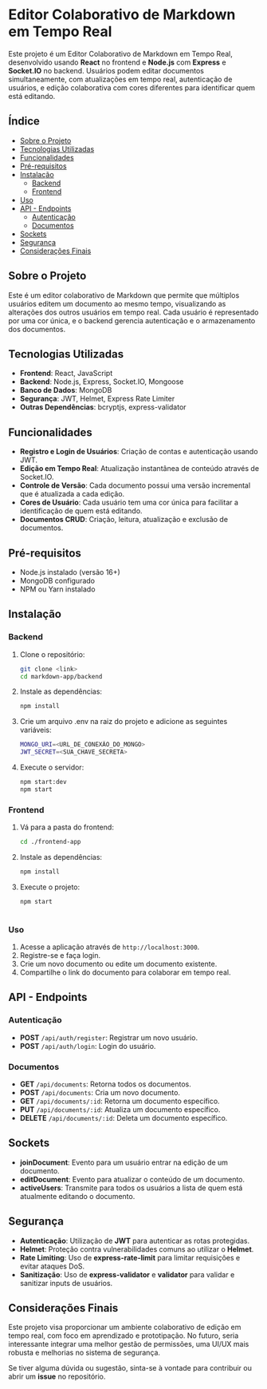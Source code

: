 # Editor Colaborativo de Markdown em Tempo Real

Este projeto é um Editor Colaborativo de Markdown em Tempo Real, desenvolvido usando **React** no frontend e **Node.js** com **Express** e **Socket.IO** no backend. Usuários podem editar documentos simultaneamente, com atualizações em tempo real, autenticação de usuários, e edição colaborativa com cores diferentes para identificar quem está editando.

## Índice
- [Sobre o Projeto](#sobre-o-projeto)
- [Tecnologias Utilizadas](#tecnologias-utilizadas)
- [Funcionalidades](#funcionalidades)
- [Pré-requisitos](#pré-requisitos)
- [Instalação](#instalação)
  - [Backend](#backend)
  - [Frontend](#frontend)
- [Uso](#uso)
- [API - Endpoints](#api---endpoints)
  - [Autenticação](#autenticação)
  - [Documentos](#documentos)
- [Sockets](#sockets)
- [Segurança](#segurança)
- [Considerações Finais](#considerações-finais)

## Sobre o Projeto

Este é um editor colaborativo de Markdown que permite que múltiplos usuários editem um documento ao mesmo tempo, visualizando as alterações dos outros usuários em tempo real. Cada usuário é representado por uma cor única, e o backend gerencia autenticação e o armazenamento dos documentos.

## Tecnologias Utilizadas

- **Frontend**: React, JavaScript
- **Backend**: Node.js, Express, Socket.IO, Mongoose
- **Banco de Dados**: MongoDB
- **Segurança**: JWT, Helmet, Express Rate Limiter
- **Outras Dependências**: bcryptjs, express-validator

## Funcionalidades

- **Registro e Login de Usuários**: Criação de contas e autenticação usando JWT.
- **Edição em Tempo Real**: Atualização instantânea de conteúdo através de Socket.IO.
- **Controle de Versão**: Cada documento possui uma versão incremental que é atualizada a cada edição.
- **Cores de Usuário**: Cada usuário tem uma cor única para facilitar a identificação de quem está editando.
- **Documentos CRUD**: Criação, leitura, atualização e exclusão de documentos.

## Pré-requisitos

- Node.js instalado (versão 16+)
- MongoDB configurado
- NPM ou Yarn instalado

## Instalação

### Backend

1. Clone o repositório:

   ```bash
   git clone <link>
   cd markdown-app/backend
2. Instale as dependências:
   ```bash
   npm install
3. Crie um arquivo .env na raiz do projeto e adicione as seguintes variáveis:
   ```bash
   MONGO_URI=<URL_DE_CONEXÃO_DO_MONGO>
   JWT_SECRET=<SUA_CHAVE_SECRETA>
4. Execute o servidor:
   ```bash
   npm start:dev
   npm start
   
### Frontend

1. Vá para a pasta do frontend:
   ```bash
   cd ./frontend-app
2. Instale as dependências:
   ```bash
   npm install
3. Execute o projeto:
   ```bash
   npm start
  

### Uso

1. Acesse a aplicação através de `http://localhost:3000`.
2. Registre-se e faça login.
3. Crie um novo documento ou edite um documento existente.
4. Compartilhe o link do documento para colaborar em tempo real.

## API - Endpoints

### Autenticação

- **POST** `/api/auth/register`: Registrar um novo usuário.
- **POST** `/api/auth/login`: Login do usuário.

### Documentos

- **GET** `/api/documents`: Retorna todos os documentos.
- **POST** `/api/documents`: Cria um novo documento.
- **GET** `/api/documents/:id`: Retorna um documento específico.
- **PUT** `/api/documents/:id`: Atualiza um documento específico.
- **DELETE** `/api/documents/:id`: Deleta um documento específico.

## Sockets

- **joinDocument**: Evento para um usuário entrar na edição de um documento.
- **editDocument**: Evento para atualizar o conteúdo de um documento.
- **activeUsers**: Transmite para todos os usuários a lista de quem está atualmente editando o documento.

## Segurança

- **Autenticação**: Utilização de **JWT** para autenticar as rotas protegidas.
- **Helmet**: Proteção contra vulnerabilidades comuns ao utilizar o **Helmet**.
- **Rate Limiting**: Uso de **express-rate-limit** para limitar requisições e evitar ataques DoS.
- **Sanitização**: Uso de **express-validator** e **validator** para validar e sanitizar inputs de usuários.

## Considerações Finais

Este projeto visa proporcionar um ambiente colaborativo de edição em tempo real, com foco em aprendizado e prototipação. No futuro, seria interessante integrar uma melhor gestão de permissões, uma UI/UX mais robusta e melhorias no sistema de segurança.

Se tiver alguma dúvida ou sugestão, sinta-se à vontade para contribuir ou abrir um **issue** no repositório.



   
